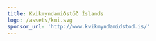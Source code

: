 ```yaml
---
title: Kvikmyndamiðstöð Íslands
logo: /assets/kmi.svg
sponsor_url: 'http://www.kvikmyndamidstod.is/'
---
```



